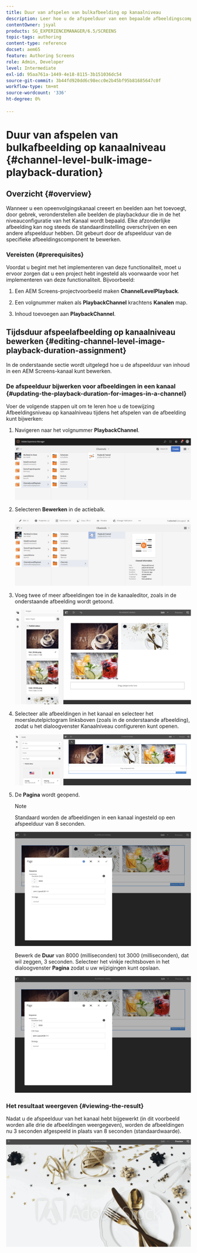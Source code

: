 ```yaml
---
title: Duur van afspelen van bulkafbeelding op kanaalniveau
description: Leer hoe u de afspeelduur van een bepaalde afbeeldingscomponent in AEM Screens kunt bewerken.
contentOwner: jsyal
products: SG_EXPERIENCEMANAGER/6.5/SCREENS
topic-tags: authoring
content-type: reference
docset: aem65
feature: Authoring Screens
role: Admin, Developer
level: Intermediate
exl-id: 95aa761a-1449-4e18-8115-3b151036dc54
source-git-commit: 3b44fd920dd6c98ecc0e2b45bf95b81685647c0f
workflow-type: tm+mt
source-wordcount: '336'
ht-degree: 0%

---
```


# Duur van afspelen van bulkafbeelding op kanaalniveau {#channel-level-bulk-image-playback-duration}

## Overzicht {#overview}

Wanneer u een opeenvolgingskanaal creeert en beelden aan het toevoegt, door gebrek, veronderstellen alle beelden de playbackduur die in de het niveauconfiguratie van het Kanaal wordt bepaald. Elke afzonderlijke afbeelding kan nog steeds de standaardinstelling overschrijven en een andere afspeelduur hebben. Dit gebeurt door de afspeelduur van de specifieke afbeeldingscomponent te bewerken.

### Vereisten {#prerequisites}

Voordat u begint met het implementeren van deze functionaliteit, moet u ervoor zorgen dat u een project hebt ingesteld als voorwaarde voor het implementeren van deze functionaliteit. Bijvoorbeeld:

1. Een AEM Screens-projectvoorbeeld maken **ChannelLevelPlayback**.

1. Een volgnummer maken als **PlaybackChannel** krachtens **Kanalen** map.

1. Inhoud toevoegen aan **PlaybackChannel**.

## Tijdsduur afspeelafbeelding op kanaalniveau bewerken {#editing-channel-level-image-playback-duration-assignment}

In de onderstaande sectie wordt uitgelegd hoe u de afspeelduur van inhoud in een AEM Screens-kanaal kunt bewerken.

### De afspeelduur bijwerken voor afbeeldingen in een kanaal {#updating-the-playback-duration-for-images-in-a-channel}

Voer de volgende stappen uit om te leren hoe u de toewijzing Afbeeldingsniveau op kanaalniveau tijdens het afspelen van de afbeelding kunt bijwerken:

1. Navigeren naar het volgnummer **PlaybackChannel**.

   ![screen_shot_2019-06-24at62818pm](assets/screen_shot_2019-06-24at62818pm.png)

1. Selecteren **Bewerken** in de actiebalk.

   ![screen_shot_2019-06-24at70141pm](assets/screen_shot_2019-06-24at70141pm.png)

1. Voeg twee of meer afbeeldingen toe in de kanaaleditor, zoals in de onderstaande afbeelding wordt getoond.

   ![screen_shot_2019-06-24at90534pm](assets/screen_shot_2019-06-24at90534pm.png)

1. Selecteer alle afbeeldingen in het kanaal en selecteer het moersleutelpictogram linksboven (zoals in de onderstaande afbeelding), zodat u het dialoogvenster Kanaalniveau configureren kunt openen.

   ![screen_shot_2019-06-25at95945am](assets/screen_shot_2019-06-25at95945am.png)

1. De **Pagina** wordt geopend.

   >[!NOTE]
   >Standaard worden de afbeeldingen in een kanaal ingesteld op een afspeelduur van 8 seconden.

   ![screen_shot_2019-06-25at100343am](assets/screen_shot_2019-06-25at100343am.png)

   Bewerk de **Duur** van 8000 (milliseconden) tot 3000 (milliseconden), dat wil zeggen, 3 seconden. Selecteer het vinkje rechtsboven in het dialoogvenster **Pagina** zodat u uw wijzigingen kunt opslaan.

   ![screen_shot_2019-06-25at101527am](assets/screen_shot_2019-06-25at101527am.png)

### Het resultaat weergeven {#viewing-the-result}

Nadat u de afspeelduur van het kanaal hebt bijgewerkt (in dit voorbeeld worden alle drie de afbeeldingen weergegeven), worden de afbeeldingen nu 3 seconden afgespeeld in plaats van 8 seconden (standaardwaarde).

![channel_preview](assets/channel_preview.gif)
